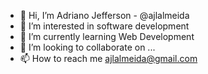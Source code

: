 - 👋 Hi, I’m Adriano Jefferson - @ajlalmeida
- 👀 I’m interested in software development
- 🌱 I’m currently learning Web Development
- 💞️ I’m looking to collaborate on ...
- 📫 How to reach me 
ajlalmeida@gmail.com
<!---
ajlalmeida/ajlalmeida is a ✨ special ✨ repository because its `README.md` (this file) appears on your GitHub profile.
You can click the Preview link to take a look at your changes.
--->
